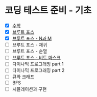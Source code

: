 # 코딩 테스트 준비 - 기초
- [X] [수학](https://github.com/soulchicken/AlgorithmSolved/blob/main/%EB%B0%B1%EC%A4%80/code.plus/%EC%BD%94%EB%94%A9%20%ED%85%8C%EC%8A%A4%ED%8A%B8%20%EC%A4%80%EB%B9%84%20-%20%EA%B8%B0%EC%B4%88/%EC%88%98%ED%95%99/%EC%88%98%ED%95%99.md)
- [X] [브루트 포스](https://github.com/soulchicken/AlgorithmSolved/blob/main/%EB%B0%B1%EC%A4%80/code.plus/%EC%BD%94%EB%94%A9%20%ED%85%8C%EC%8A%A4%ED%8A%B8%20%EC%A4%80%EB%B9%84%20-%20%EA%B8%B0%EC%B4%88/%EB%B8%8C%EB%A3%A8%ED%8A%B8%20%ED%8F%AC%EC%8A%A4/%EB%B8%8C%EB%A3%A8%ED%8A%B8%20%ED%8F%AC%EC%8A%A4.md)
- [X] [브루트 포스 - N과 M](https://github.com/soulchicken/AlgorithmSolved/blob/main/%EB%B0%B1%EC%A4%80/code.plus/%EC%BD%94%EB%94%A9%20%ED%85%8C%EC%8A%A4%ED%8A%B8%20%EC%A4%80%EB%B9%84%20-%20%EA%B8%B0%EC%B4%88/%EB%B8%8C%EB%A3%A8%ED%8A%B8%20%ED%8F%AC%EC%8A%A4%20-%20N%EA%B3%BC%20M/%EB%B8%8C%EB%A3%A8%ED%8A%B8%20%ED%8F%AC%EC%8A%A4%20-%20N%EA%B3%BC%20M.md)
- [ ] 브루트 포스 - 재귀
- [ ] 브루트 포스 - 순열
- [ ] [브루트 포스 - 비트 마스크](https://github.com/soulchicken/AlgorithmSolved/blob/main/%EB%B0%B1%EC%A4%80/code.plus/%EC%BD%94%EB%94%A9%20%ED%85%8C%EC%8A%A4%ED%8A%B8%20%EC%A4%80%EB%B9%84%20-%20%EA%B8%B0%EC%B4%88/%EB%B8%8C%EB%A3%A8%ED%8A%B8%20%ED%8F%AC%EC%8A%A4%20-%20%EB%B9%84%ED%8A%B8%20%EB%A7%88%EC%8A%A4%ED%81%AC/%EB%B8%8C%EB%A3%A8%ED%8A%B8%20%ED%8F%AC%EC%8A%A4%20-%20%EB%B9%84%ED%8A%B8%20%EB%A7%88%EC%8A%A4%ED%81%AC.md)
- [ ] 다이나믹 프로그래밍 part 1
- [ ] 다이나믹 프로그래밍 part 2
- [ ] 큐와 크래프
- [ ] BFS
- [ ] 시뮬레이션과 구현
